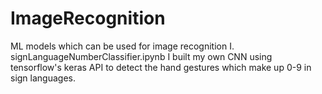 # ImageRecognition
ML models which can be used for image recognition
I. signLanguageNumberClassifier.ipynb 
  I built my own CNN using tensorflow's keras API to detect the hand gestures which make up 0-9 in sign languages.
